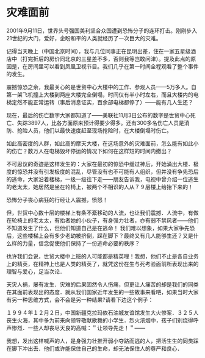 # 灾难面前
2001年9月11日，世界头号强国美利坚合众国遭到恐怖分子的连环打击。刚刚步入21世纪的大门，爱好，企盼和平的人类就经历了一次巨大的灾难。 

记得当天晚上（中国北京时间），我与几位同事正在昆明出差，住在一家五星级酒店中（打完折后的房价同北京的三星差不多，否则我等岂敢问津）。提及此点的原因是，在房间里可以看到凤凰卫视节目。我们几乎在第一时间全程观看了整个事件的发生。 

震撼惊恐之余，我最关心的是世贸中心大楼中的工作、参观人员——5万多人。自第一架飞机撞上大楼到两座大楼完全倒塌，时间仅有半小时左右，而且大楼内的电梯定然不能正常运转（事后消息证实，百余部电梯都停了）——能有几人生还？ 

现在，最后的伤亡数字大家都知道了——美联社11月3日公布的数字是世贸中心死亡、失踪3897人，比各方面原来预计得要少得多。还有300多名伤亡人员是消防、抢险人员，他们以最快速度赶至现场抢险时，在大楼倒塌时伤亡。 

如此高密度的人群，如此高的摩天大楼，在这场意外的灾难面前，怎么能有如此小的伤亡？数万人在电梯毁坏停运的情况下如何在这样短的时间内撤出？ 

不可思议的奇迹是这样发生的：大家在最初的惊恐中缓过神后，开始涌出大楼．极度的惊恐并没有引发极度的混乱，尽管没有也不可能有人组织，但并没有争先恐后的逃命，大家沿着楼梯，一级一级往下走——朋友告诉我，电视中曾介绍一位逃生的老太太，她居然是坐在轮椅上，被两个不相识的人从７９层楼上给抬下来的！ 

恐怖分子丧心病狂的行经让人震撼，愤怒！ 

但，世贸中心数十层的楼梯上有条不紊移动的人流，也让我们震撼．人流中，有做在轮椅上的老太太，有抬者她的小伙子，有身强力壮者，亦有弱不禁风者——他们不知道发生了什么，但他们知道自己是在逃命！ 
我们难以想象，如果大家争先恐后，这些楼梯上会有多少老幼被挤倒，踩在脚下？最终又有几人能够生还？又是什么样的力量，信念促使他们保持了一份逃命必要的秩序？ 

也许我们会说，世贸大楼中上班的人可能都是精英哩！我想，他们不止是各自业务上的精英，在精神上也是人类的精英了，就凭这份在生与死考验面前所表现出来的理智与爱心，足当次论． 

天灾人祸，屡有发生．灾难的后果固然令人伤痛，但更让人痛苦的却是我们的同类在其面前表现出的态度．就从我们国家近年发生的一些故事来看吧，如果当时大家有另一种思维方式，会不会是另一种结果?请看下边这个例子： 

１９９４年１２月２日，中国新疆克拉玛依石油城友谊馆发生大火惨案．３２５人丧生火海，其中多为前来向领导敬献歌舞的小学生．烈火浓烟中，孩子们别烧得呼声惨烈．一些人却丧尽天良的高喊：＂让领导先走！＂—— 

我想，发出这样喊声的人，是身强力壮推开弱小夺路而逃的人，把活生生的同类踩在脚下冲出去．他们或许能保住自己的生命，却无法保住人的尊严和良心．
  